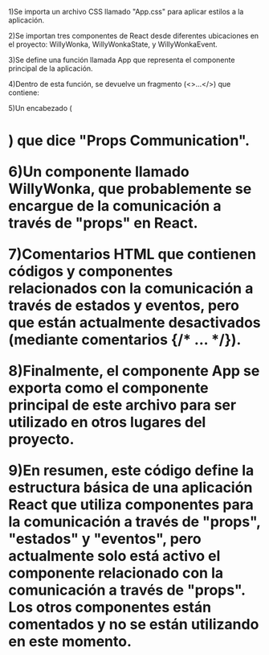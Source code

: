 1)Se importa un archivo CSS llamado "App.css" para aplicar estilos a la aplicación.

2)Se importan tres componentes de React desde diferentes ubicaciones en el proyecto: WillyWonka, WillyWonkaState, y WillyWonkaEvent.

3)Se define una función llamada App que representa el componente principal de la aplicación.

4)Dentro de esta función, se devuelve un fragmento (<>...</>) que contiene:

5)Un encabezado (<h1>) que dice "Props Communication".

6)Un componente llamado WillyWonka, que probablemente se encargue de la comunicación a través de "props" en React.

7)Comentarios HTML que contienen códigos y componentes relacionados con la comunicación a través de estados y eventos, pero que están actualmente desactivados (mediante comentarios {/* ... */}).

8)Finalmente, el componente App se exporta como el componente principal de este archivo para ser utilizado en otros lugares del proyecto.

9)En resumen, este código define la estructura básica de una aplicación React que utiliza componentes para la comunicación a través de "props", "estados" y "eventos", pero actualmente solo está activo el componente relacionado con la comunicación a través de "props". Los otros componentes están comentados y no se están utilizando en este momento.







